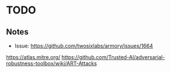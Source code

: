 
# TODO

## Notes
- Issue: https://github.com/twosixlabs/armory/issues/1664

https://atlas.mitre.org/
https://github.com/Trusted-AI/adversarial-robustness-toolbox/wiki/ART-Attacks


